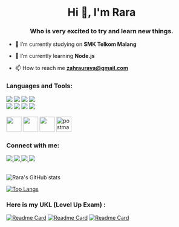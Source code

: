 <link rel="stylesheet" href="https://cdn.jsdelivr.net/gh/devicons/devicon@v2.14.0/devicon.min.css">

<h1 align="center">Hi 👋, I'm Rara</h1>
<h3 align="center">Who is very excited to try and learn new things.</h3>

- 🔭 I’m currently studying on **SMK Telkom Malang**

- 🌱 I’m currently learning **Node.js**

- 📫 How to reach me **zahraurava@gmail.com**


</p>

<h3 align="left">Languages and Tools:</h3>
<div class="row">
    <img src="https://img.shields.io/badge/Java-ED8B00?style=for-the-badge&logo=java&logoColor=white">
    <img src="https://img.shields.io/badge/HTML-239120?style=for-the-badge&logo=html5&logoColor=white">
    <img src="https://img.shields.io/badge/PHP-777BB4?style=for-the-badge&logo=php&logoColor=white">
    <img src="https://img.shields.io/badge/CSS-239120?&style=for-the-badge&logo=css3&logoColor=white">
</div>
<div>
    <img src="https://img.shields.io/badge/JavaScript-F7DF1E?style=for-the-badge&logo=javascript&logoColor=black">
    <img src="https://img.shields.io/badge/MySQL-00000F?style=for-the-badge&logo=mysql&logoColor=white">
    <img src="https://img.shields.io/badge/Bootstrap-563D7C?style=for-the-badge&logo=bootstrap&logoColor=white" >
    <img src="https://img.shields.io/badge/Node.js-43853D?style=for-the-badge&logo=node.js&logoColor=white">
</div>
</br>
<div class="row">
    <img src="https://cdn.jsdelivr.net/gh/devicons/devicon/icons/vscode/vscode-original.svg" width="40" height="40"/> 
    <img src="https://cdn.jsdelivr.net/gh/devicons/devicon/icons/github/github-original.svg" width="40" height="40"/>
    <img src="https://cdn.jsdelivr.net/gh/devicons/devicon/icons/git/git-original.svg" width="40" height="40"/>
    <a href="https://postman.com" target="_blank" rel="noreferrer"> <img src="https://www.vectorlogo.zone/logos/getpostman/getpostman-icon.svg" alt="postman" width="40" height="40"/> </a>
</div>

<h3 align="left">Connect with me:</h3>
<div>
    <a href="https://www.linkedin.com/in/zahraurava/">
        <img src="https://img.shields.io/badge/LinkedIn-0077B5?style=for-the-badge&logo=linkedin&logoColor=white">
    </a>
    <a href=""https://www.instagram.com/zahraurava/" target="_blank">
    <img src="https://img.shields.io/badge/Instagram-E4405F?style=for-the-badge&logo=instagram&logoColor=white">
    </a>
      <a href="zahraurava@gmail.com">
        <img src="https://img.shields.io/badge/Gmail-D14836?style=for-the-badge&logo=gmail&logoColor=white">
    </a>  
      <a href="https://github.com/Rarazu">
        <img src="https://img.shields.io/badge/GitHub-100000?style=for-the-badge&logo=github&logoColor=white">
    </a>                                                                                                                                                                    
</div>

</br>
                                                                                                             
![Rara's GitHub stats](https://github-readme-stats.vercel.app/api?username=Rarazu&theme=vue-dark&show_icons=true)
  
[![Top Langs](https://github-readme-stats.vercel.app/api/top-langs/?username=Rarazu&layout=compact&theme=vue-dark)](https://github.com/Rarazu)
 
<h3 align="left">Here is my UKL (Level Up Exam) :</h3> 

[![Readme Card](https://github-readme-stats.vercel.app/api/pin/?username=Rarazu&repo=UKL-ProgDas&theme=vue-dark)](https://github.com/Rarazu/UKL-ProgDas)
[![Readme Card](https://github-readme-stats.vercel.app/api/pin/?username=Rarazu&repo=UKL-PBO&theme=vue-dark)](https://github.com/Rarazu/UKL-PBO)
[![Readme Card](https://github-readme-stats.vercel.app/api/pin/?username=Rarazu&repo=UKL-PHP_Laundry&theme=vue-dark)](https://github.com/Rarazu/UKL-PHP_Laundry)
